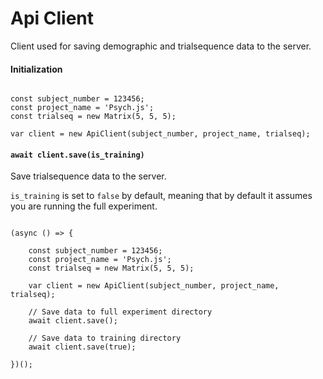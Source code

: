 # Api Client

Client used for saving demographic and trialsequence data to the server.

#### Initialization
```

const subject_number = 123456;
const project_name = 'Psych.js';
const trialseq = new Matrix(5, 5, 5);

var client = new ApiClient(subject_number, project_name, trialseq);

```

#### `await client.save(is_training)`

Save trialsequence data to the server.

`is_training` is set to `false` by default, meaning that by default it assumes you are running the full experiment.

```

(async () => {
    
    const subject_number = 123456;
    const project_name = 'Psych.js';
    const trialseq = new Matrix(5, 5, 5);
    
    var client = new ApiClient(subject_number, project_name, trialseq);
    
    // Save data to full experiment directory
    await client.save();
    
    // Save data to training directory
    await client.save(true);
    
})();

```